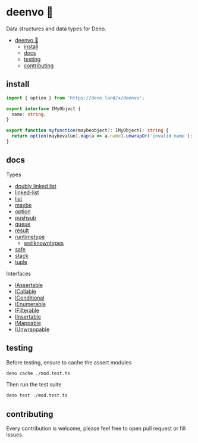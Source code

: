# deenvo 🦕

Data structures and data types for Deno.

- [deenvo 🦕](#deenvo-)
  - [install](#install)
  - [docs](#docs)
  - [testing](#testing)
  - [contributing](#contributing)

## install

```ts
import { option } from 'https://deno.land/x/deenvo';

export interface IMyObject {
  name: string;
}

export function myfunction(maybeobject?: IMyObject): string {
  return option(maybevalue).map(a => a.name).unwrapOr('invalid name');
}
```

## docs

Types

- [doubly linked list](doubly-linked-list.ts.md)
- [linked-list](linked-list.ts.md)
- [list](list.ts.md)
- [maybe](maybe.ts.md)
- [option](option.ts.md)
- [pushsub](pushsub.ts.md)
- [queue](queue.ts.md)
- [result](result.ts.md)
- [runtimetype](runtimetype.ts.md)
  - [wellknowntypes](runtimetypes.wellknown.ts.md)
- [safe](safe.ts.md)
- [stack](stack.ts.md)
- [tuple](tuple.ts.md)

Interfaces

- [IAssertable](IAssertable.ts.md)
- [ICallable](ICallable.ts.md)
- [IConditional](IConditional.ts.md)
- [IEnumerable](IEnumerable.ts.md)
- [IFilterable](IFilterable.ts.md)
- [IInsertable](IInsertable.ts.md)
- [IMappable](IMappable.ts.md)
- [IUnwrappable](IUnwrappable.ts.md)

## testing

Before testing, ensure to cache the assert modules

```bash
deno cache ./mod.test.ts
```

Then run the test suite

```bash
deno test ./mod.test.ts
```

## contributing

Every contribution is welcome, please feel free to open pull request or fill issues.